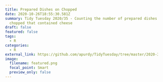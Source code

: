 ```yaml
---
title: Prepared Dishes on Chopped
date: 2020-10-26T18:55:30.581Z
summary: Tidy Tuesday 2020/35 - Counting the number of prepared dishes on
  chopped that contained cheese
draft: false
featured: false
tags:
  - R
categories:
  - R
external_link: https://github.com/apurdy/TidyTuesday/tree/master/2020-35
image:
  filename: featured.png
  focal_point: Smart
  preview_only: false
---
```


